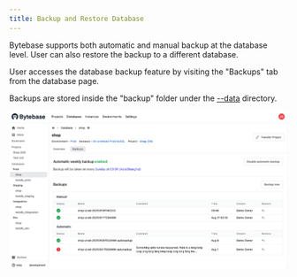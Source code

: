 ```yaml
---
title: Backup and Restore Database
---
```


Bytebase supports both automatic and manual backup at the database level. User can also restore the backup to a different database.

User accesses the database backup feature by visiting the "Backups" tab from the database page.

Backups are stored inside the "backup" folder under the [--data](/docs/reference/command-line#data-less-than-less-than-directory-greater-than-greater-than) directory.

![backup-example](/static/docs-assets/backup-example.png)
